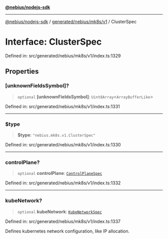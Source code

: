 [**@nebius/nodejs-sdk**](../../../../../README.md)

---

[@nebius/nodejs-sdk](../../../../../README.md) / [generated/nebius/mk8s/v1](../README.md) / ClusterSpec

# Interface: ClusterSpec

Defined in: src/generated/nebius/mk8s/v1/index.ts:1329

## Properties

### \[unknownFieldsSymbol\]?

> `optional` **\[unknownFieldsSymbol\]**: `Uint8Array`\<`ArrayBufferLike`\>

Defined in: src/generated/nebius/mk8s/v1/index.ts:1331

---

### $type

> **$type**: `"nebius.mk8s.v1.ClusterSpec"`

Defined in: src/generated/nebius/mk8s/v1/index.ts:1330

---

### controlPlane?

> `optional` **controlPlane**: [`ControlPlaneSpec`](ControlPlaneSpec.md)

Defined in: src/generated/nebius/mk8s/v1/index.ts:1332

---

### kubeNetwork?

> `optional` **kubeNetwork**: [`KubeNetworkSpec`](KubeNetworkSpec.md)

Defined in: src/generated/nebius/mk8s/v1/index.ts:1337

Defines kubernetes network configuration, like IP allocation.
